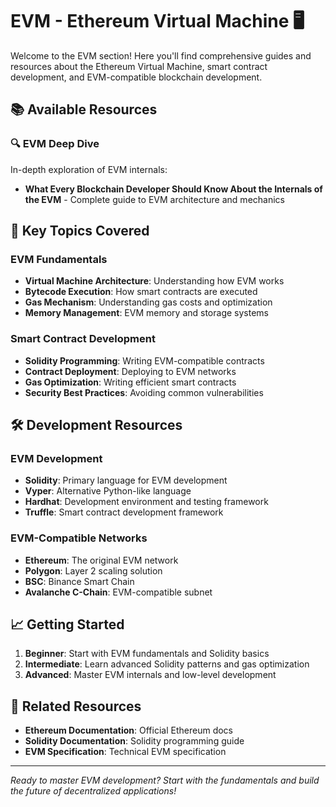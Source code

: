 # EVM - Ethereum Virtual Machine 🖥️

Welcome to the EVM section! Here you'll find comprehensive guides and resources about the Ethereum Virtual Machine, smart contract development, and EVM-compatible blockchain development.

## 📚 Available Resources

### 🔍 EVM Deep Dive
In-depth exploration of EVM internals:
- **What Every Blockchain Developer Should Know About the Internals of the EVM** - Complete guide to EVM architecture and mechanics

## 🎯 Key Topics Covered

### EVM Fundamentals
- **Virtual Machine Architecture**: Understanding how EVM works
- **Bytecode Execution**: How smart contracts are executed
- **Gas Mechanism**: Understanding gas costs and optimization
- **Memory Management**: EVM memory and storage systems

### Smart Contract Development
- **Solidity Programming**: Writing EVM-compatible contracts
- **Contract Deployment**: Deploying to EVM networks
- **Gas Optimization**: Writing efficient smart contracts
- **Security Best Practices**: Avoiding common vulnerabilities

## 🛠️ Development Resources

### EVM Development
- **Solidity**: Primary language for EVM development
- **Vyper**: Alternative Python-like language
- **Hardhat**: Development environment and testing framework
- **Truffle**: Smart contract development framework

### EVM-Compatible Networks
- **Ethereum**: The original EVM network
- **Polygon**: Layer 2 scaling solution
- **BSC**: Binance Smart Chain
- **Avalanche C-Chain**: EVM-compatible subnet

## 📈 Getting Started

1. **Beginner**: Start with EVM fundamentals and Solidity basics
2. **Intermediate**: Learn advanced Solidity patterns and gas optimization
3. **Advanced**: Master EVM internals and low-level development

## 🔗 Related Resources

- **Ethereum Documentation**: Official Ethereum docs
- **Solidity Documentation**: Solidity programming guide
- **EVM Specification**: Technical EVM specification

---

*Ready to master EVM development? Start with the fundamentals and build the future of decentralized applications!*
